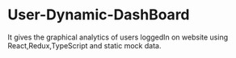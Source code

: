 # User-Dynamic-DashBoard
It gives the graphical analytics of users loggedIn on website using React,Redux,TypeScript and static mock data.
